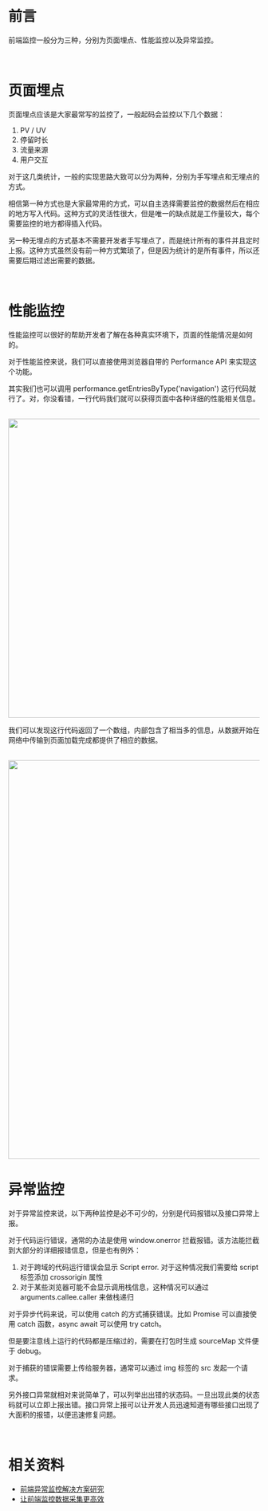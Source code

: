 # 前言

前端监控一般分为三种，分别为页面埋点、性能监控以及异常监控。

<br/>

# 页面埋点

页面埋点应该是大家最常写的监控了，一般起码会监控以下几个数据：

1. PV / UV
2. 停留时长
3. 流量来源
4. 用户交互

对于这几类统计，一般的实现思路大致可以分为两种，分别为手写埋点和无埋点的方式。

相信第一种方式也是大家最常用的方式，可以自主选择需要监控的数据然后在相应的地方写入代码。这种方式的灵活性很大，但是唯一的缺点就是工作量较大，每个需要监控的地方都得插入代码。

另一种无埋点的方式基本不需要开发者手写埋点了，而是统计所有的事件并且定时上报。这种方式虽然没有前一种方式繁琐了，但是因为统计的是所有事件，所以还需要后期过滤出需要的数据。

<br/>

# 性能监控

性能监控可以很好的帮助开发者了解在各种真实环境下，页面的性能情况是如何的。

对于性能监控来说，我们可以直接使用浏览器自带的 Performance API 来实现这个功能。

其实我们也可以调用 performance.getEntriesByType('navigation') 这行代码就行了。对，你没看错，一行代码我们就可以获得页面中各种详细的性能相关信息。


<br/>
<img src='https://github.com/jiangxia/FE-Knowledge/raw/master/images/68.png' width='600'>
<br/>

我们可以发现这行代码返回了一个数组，内部包含了相当多的信息，从数据开始在网络中传输到页面加载完成都提供了相应的数据。


<br/>
<img src='https://github.com/jiangxia/FE-Knowledge/raw/master/images/69.png' width='800'>
<br/>

# 异常监控

对于异常监控来说，以下两种监控是必不可少的，分别是代码报错以及接口异常上报。

对于代码运行错误，通常的办法是使用 window.onerror 拦截报错。该方法能拦截到大部分的详细报错信息，但是也有例外：

1. 对于跨域的代码运行错误会显示 Script error. 对于这种情况我们需要给 script 标签添加 crossorigin 属性
2. 对于某些浏览器可能不会显示调用栈信息，这种情况可以通过 arguments.callee.caller 来做栈递归

对于异步代码来说，可以使用 catch 的方式捕获错误。比如 Promise 可以直接使用 catch 函数，async await 可以使用 try catch。

但是要注意线上运行的代码都是压缩过的，需要在打包时生成 sourceMap 文件便于 debug。

对于捕获的错误需要上传给服务器，通常可以通过 img 标签的 src 发起一个请求。

另外接口异常就相对来说简单了，可以列举出出错的状态码。一旦出现此类的状态码就可以立即上报出错。接口异常上报可以让开发人员迅速知道有哪些接口出现了大面积的报错，以便迅速修复问题。


<br/>

# 相关资料
- [前端异常监控解决方案研究](https://cdc.tencent.com/2018/09/13/frontend-exception-monitor-research/)
- [让前端监控数据采集更高效](http://www.debugger.wiki/article/html/1555642800263179)